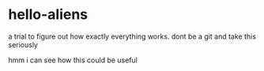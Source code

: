 # hello-aliens
a trial to figure out how exactly everything works. dont be a git and take this seriously

hmm i can see how this could be useful
